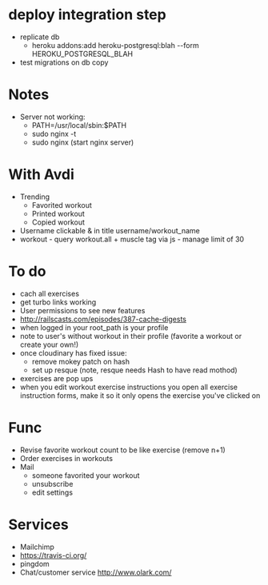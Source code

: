 # deploy integration step
* replicate db
	- heroku addons:add heroku-postgresql:blah --form HEROKU_POSTGRESQL_BLAH
* test migrations on db copy

# Notes
* Server not working:
	- PATH=/usr/local/sbin:$PATH 
	- sudo nginx -t
	- sudo nginx (start nginx server)

# With Avdi
* Trending
	- Favorited workout
	- Printed workout
	- Copied workout
* Username clickable & in title username/workout_name
* workout - query workout.all + muscle tag via js - manage limit of 30

# To do
* cach all exercises
* get turbo links working
* User permissions to see new features
* http://railscasts.com/episodes/387-cache-digests
* when logged in your root_path is your profile
* note to user's without workout in their profile (favorite a workout or create your own!)
* once cloudinary has fixed issue:
	- remove mokey patch on hash
	- set up resque (note, resque needs Hash to have read mothod)
* exercises are pop ups
* when you edit workout exercise instructions you open all exercise instruction forms, make it so it only opens the exercise you've clicked on

# Func

* Revise favorite workout count to be like exercise (remove n+1)
* Order exercises in workouts
* Mail
  * someone favorited your workout
  * unsubscribe
  * edit settings

# Services
* Mailchimp
* https://travis-ci.org/
* pingdom
* Chat/customer service http://www.olark.com/